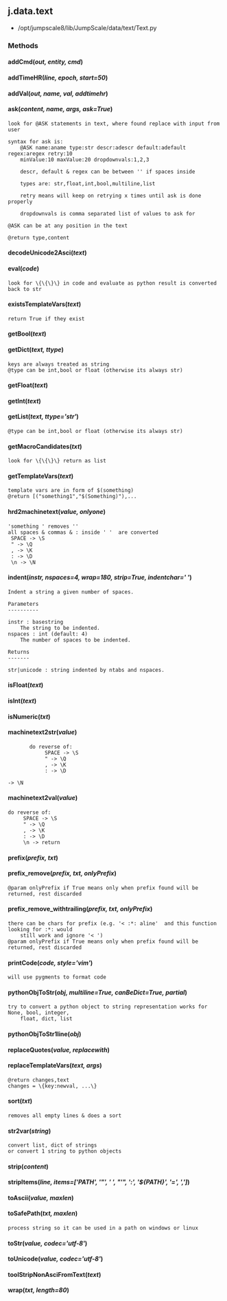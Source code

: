 <!-- toc -->
## j.data.text

- /opt/jumpscale8/lib/JumpScale/data/text/Text.py

### Methods

#### addCmd(*out, entity, cmd*) 

#### addTimeHR(*line, epoch, start=50*) 

#### addVal(*out, name, val, addtimehr*) 

#### ask(*content, name, args, ask=True*) 

```
look for @ASK statements in text, where found replace with input from user

syntax for ask is:
    @ASK name:aname type:str descr:adescr default:adefault regex:aregex retry:10
    minValue:10 maxValue:20 dropdownvals:1,2,3

    descr, default & regex can be between '' if spaces inside

    types are: str,float,int,bool,multiline,list

    retry means will keep on retrying x times until ask is done properly

    dropdownvals is comma separated list of values to ask for

@ASK can be at any position in the text

@return type,content

```

#### decodeUnicode2Asci(*text*) 

#### eval(*code*) 

```
look for \{\{\}\} in code and evaluate as python result is converted back to str

```

#### existsTemplateVars(*text*) 

```
return True if they exist

```

#### getBool(*text*) 

#### getDict(*text, ttype*) 

```
keys are always treated as string
@type can be int,bool or float (otherwise its always str)

```

#### getFloat(*text*) 

#### getInt(*text*) 

#### getList(*text, ttype='str'*) 

```
@type can be int,bool or float (otherwise its always str)

```

#### getMacroCandidates(*txt*) 

```
look for \{\{\}\} return as list

```

#### getTemplateVars(*text*) 

```
template vars are in form of $(something)
@return [("something1","$(Something)"),...

```

#### hrd2machinetext(*value, onlyone*) 

```
'something ' removes ''
all spaces & commas & : inside ' '  are converted
 SPACE -> \S
 " -> \Q
 , -> \K
 : -> \D
 \n -> \N

```

#### indent(*instr, nspaces=4, wrap=180, strip=True, indentchar=' '*) 

```
Indent a string a given number of spaces.

Parameters
----------

instr : basestring
    The string to be indented.
nspaces : int (default: 4)
    The number of spaces to be indented.

Returns
-------

str|unicode : string indented by ntabs and nspaces.

```

#### isFloat(*text*) 

#### isInt(*text*) 

#### isNumeric(*txt*) 

#### machinetext2str(*value*) 

```
       do reverse of:
            SPACE -> \S
            " -> \Q
            , -> \K
            : -> \D

-> \N

```

#### machinetext2val(*value*) 

```
do reverse of:
     SPACE -> \S
     " -> \Q
     , -> \K
     : -> \D
     \n -> return

```

#### prefix(*prefix, txt*) 

#### prefix_remove(*prefix, txt, onlyPrefix*) 

```
@param onlyPrefix if True means only when prefix found will be returned, rest discarded

```

#### prefix_remove_withtrailing(*prefix, txt, onlyPrefix*) 

```
there can be chars for prefix (e.g. '< :*: aline'  and this function looking for :*: would
    still work and ignore '< ')
@param onlyPrefix if True means only when prefix found will be returned, rest discarded

```

#### printCode(*code, style='vim'*) 

```
will use pygments to format code

```

#### pythonObjToStr(*obj, multiline=True, canBeDict=True, partial*) 

```
try to convert a python object to string representation works for None, bool, integer,
    float, dict, list

```

#### pythonObjToStr1line(*obj*) 

#### replaceQuotes(*value, replacewith*) 

#### replaceTemplateVars(*text, args*) 

```
@return changes,text
changes = \{key:newval, ...\}

```

#### sort(*txt*) 

```
removes all empty lines & does a sort

```

#### str2var(*string*) 

```
convert list, dict of strings
or convert 1 string to python objects

```

#### strip(*content*) 

#### stripItems(*line, items=['PATH', '"', ' ', "'", ':', '$\{PATH\}', '=', ',']*) 

#### toAscii(*value, maxlen*) 

#### toSafePath(*txt, maxlen*) 

```
process string so it can be used in a path on windows or linux

```

#### toStr(*value, codec='utf-8'*) 

#### toUnicode(*value, codec='utf-8'*) 

#### toolStripNonAsciFromText(*text*) 

#### wrap(*txt, length=80*) 

